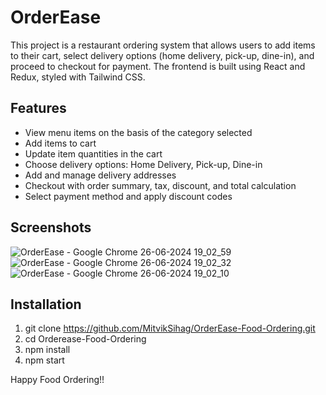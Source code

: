 # OrderEase

This project is a restaurant ordering system that allows users to add items to their cart, select delivery options (home delivery, pick-up, dine-in), and proceed to checkout for payment. The frontend is built using React and Redux, styled with Tailwind CSS.

## Features

- View menu items on the basis of the category selected
- Add items to cart
- Update item quantities in the cart
- Choose delivery options: Home Delivery, Pick-up, Dine-in
- Add and manage delivery addresses
- Checkout with order summary, tax, discount, and total calculation
- Select payment method and apply discount codes

## Screenshots

![OrderEase - Google Chrome 26-06-2024 19_02_59](https://github.com/MitvikSihag/OrderEase-Food-Ordering/assets/101905157/f64be7ed-8a6b-4fcd-8cf4-c349a7af4c0b)
![OrderEase - Google Chrome 26-06-2024 19_02_32](https://github.com/MitvikSihag/OrderEase-Food-Ordering/assets/101905157/3663132f-af05-4ab8-896c-99d0b4404118)
![OrderEase - Google Chrome 26-06-2024 19_02_10](https://github.com/MitvikSihag/OrderEase-Food-Ordering/assets/101905157/e2331e3e-6bf5-4e5d-bf52-27af53678483)

## Installation 

1. git clone https://github.com/MitvikSihag/OrderEase-Food-Ordering.git
2. cd Orderease-Food-Ordering
3. npm install
4. npm start

Happy Food Ordering!!
